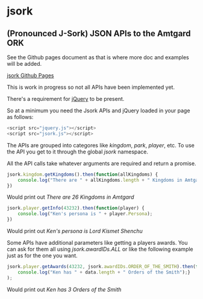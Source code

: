 # jsork

## (Pronounced J-Sork) JSON APIs to the Amtgard ORK ##

See the Github pages document as that is where more doc and examples will be added.

[jsork Github Pages](https://kenwalker.github.io/jsork)

This is work in progress so not all APIs have been implemented yet.

There's a requirement for [jQuery](https://jquery.com/download/) to be present.

So at a minimum you need the Jsork APIs and jQuery loaded in your page as follows:

```javascript
<script src="jquery.js"></script>
<script src="jsork.js"></script>
```

The APIs are grouped into categores like _kingdom_, _park_, _player_, etc.  To use the API you
get to it through the global _jsork_ namespace.

All the API calls take whatever arguments are required and return a promise.

```javascript
jsork.kingdom.getKingdoms().then(function(allKingdoms) {
    console.log("There are " + allKingdoms.length + " Kingdoms in Amtgard");
})
```

Would print out _There are 26 Kingdoms in Amtgard_

```javascript
jsork.player.getInfo(43232).then(function(player) {
    console.log("Ken's persona is " + player.Persona);
})
```
Would print out _Ken's persona is Lord Kismet Shenchu_

Some APIs have additional parameters like getting a players awards.  You can ask for them all using _jsork.awardIDs.ALL_ or like the following example just as for the one you want.

```javascript
jsork.player.getAwards(43232, jsork.awardIDs.ORDER_OF_THE_SMITH).then(function(data) {
    console.log("Ken has " + data.length + " Orders of the Smith");}
);
```

Would print out _Ken has 3 Orders of the Smith_
